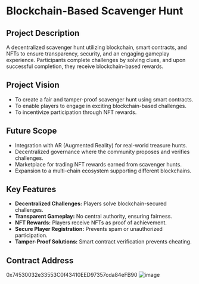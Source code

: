 # Blockchain-Based Scavenger Hunt

## Project Description
A decentralized scavenger hunt utilizing blockchain, smart contracts, and NFTs to ensure transparency, security, and an engaging gameplay experience. Participants complete challenges by solving clues, and upon successful completion, they receive blockchain-based rewards.

## Project Vision
- To create a fair and tamper-proof scavenger hunt using smart contracts.
- To enable players to engage in exciting blockchain-based challenges.
- To incentivize participation through NFT rewards.

## Future Scope
- Integration with AR (Augmented Reality) for real-world treasure hunts.
- Decentralized governance where the community proposes and verifies challenges.
- Marketplace for trading NFT rewards earned from scavenger hunts.
- Expansion to a multi-chain ecosystem supporting different blockchains.

## Key Features
- **Decentralized Challenges:** Players solve blockchain-secured challenges.
- **Transparent Gameplay:** No central authority, ensuring fairness.
- **NFT Rewards:** Players receive NFTs as proof of achievement.
- **Secure Player Registration:** Prevents spam or unauthorized participation.
- **Tamper-Proof Solutions:** Smart contract verification prevents cheating.

## Contract Address
0x74530032e33553C0f43410EED97357cda84eFB90
![image](https://github.com/user-attachments/assets/b928f847-a614-40c6-8a54-8e5c14bae93e)
